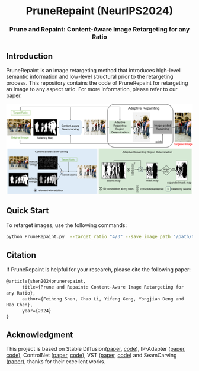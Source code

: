 <div align="center">
<h1>PruneRepaint (NeurIPS2024)</h1>
<h3>Prune and Repaint: Content-Aware Image Retargeting for any Ratio</h3>

<!--Paper: ([arXiv:2405.14174](https://arxiv.org/abs/2405.14174))-->
</div>

## Introduction
PruneRepaint is an image retargeting method that introduces high-level semantic information and  low-level structural prior to the retargeting process. This repository contains the code of PruneRepaint for retargeting an image to any aspect ratio. For more information, please refer to our paper.

<p align="center">
  <img src="./assets/PruneRepaint.jpg" width="800" />
</p>



## Quick Start


To retarget images, use the following commands:

```bash
python PruneRepaint.py  --target_ratio "4/3" --save_image_path "/path/to/save/" --input_image_path "/path/to/original/images/"
```


## Citation
If PruneRepaint is helpful for your research, please cite the following paper:
```
@article{shen2024prunerepaint,
      title={Prune and Repaint: Content-Aware Image Retargeting for any Ratio}, 
      author={Feihong Shen, Chao Li, Yifeng Geng, Yongjian Deng and Hao Chen},
      year={2024}
}
```



## Acknowledgment

This project is based on Stable Diffusion([paper](https://openaccess.thecvf.com/content/CVPR2022/papers/Rombach_High-Resolution_Image_Synthesis_With_Latent_Diffusion_Models_CVPR_2022_paper.pdf), [code](https://github.com/CompVis/latent-diffusion)), IP-Adapter ([paper](https://arxiv.org/abs/2308.06721), [code](https://github.com/tencent-ailab/IP-Adapter)), ControlNet ([paper](https://arxiv.org/abs/2302.05543), [code](https://github.com/lllyasviel/ControlNet)), VST ([paper](https://arxiv.org/abs/2104.12099), [code](https://github.com/nnizhang/VST)) and SeamCarving ([paper](https://dl.acm.org/doi/10.1145/1276377.1276390)),
 thanks for their excellent works.

